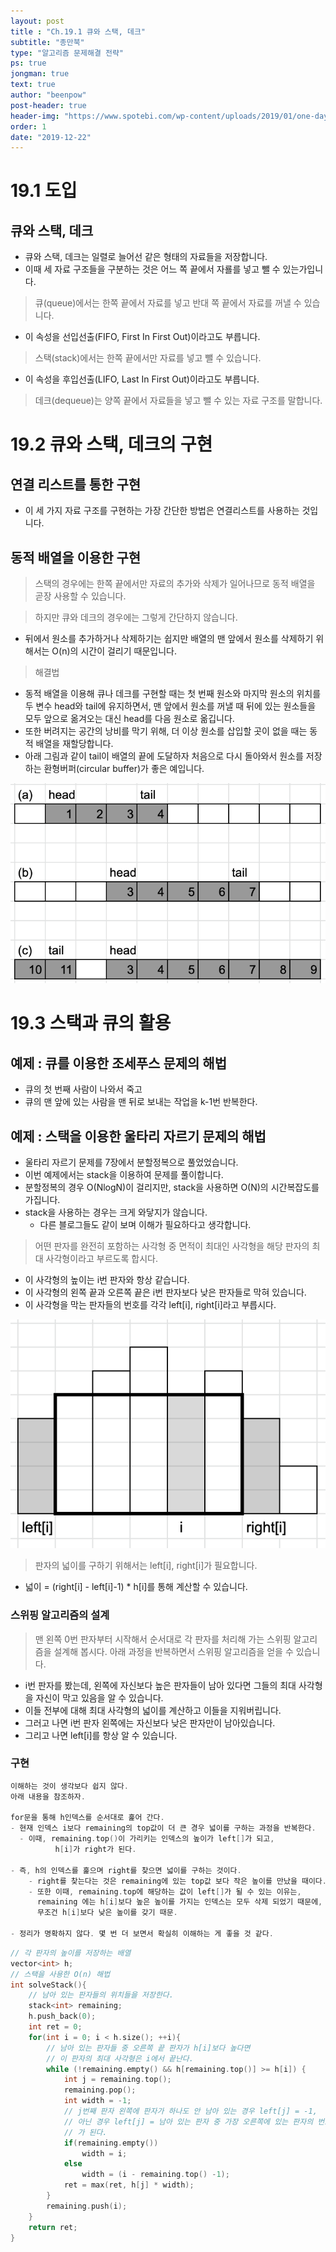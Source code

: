 ```yaml
---
layout: post
title : "Ch.19.1 큐와 스택, 데크"
subtitle: "종만북"
type: "알고리즘 문제해결 전략"
ps: true
jongman: true
text: true
author: "beenpow"
post-header: true
header-img: "https://www.spotebi.com/wp-content/uploads/2019/01/one-day-day-one-workout-motivation-spotebi.jpg"
order: 1
date: "2019-12-22"
---
```


# 19.1 도입

## 큐와 스택, 데크

- 큐와 스택, 데크는 일렬로 늘어선 같은 형태의 자료들을 저장합니다.
- 이때 세 자료 구조들을 구분하는 것은 어느 쪽 끝에서 자룔를 넣고 뺄 수 있는가입니다.

> 큐(queue)에서는 한쪽 끝에서 자료를 넣고 반대 쪽 끝에서 자료를 꺼낼 수 있습니다.
- 이 속성을 선입선출(FIFO, First In First Out)이라고도 부릅니다.

> 스택(stack)에서는 한쪽 끝에서만 자료를 넣고 뺄 수 있습니다.
- 이 속성을 후입선출(LIFO, Last In First Out)이라고도 부릅니다.

> 데크(dequeue)는 양쪽 끝에서 자료들을 넣고 뺄 수 있는 자료 구조를 말합니다.


# 19.2 큐와 스택, 데크의 구현

## 연결 리스트를 통한 구현

- 이 세 가지 자료 구조를 구현하는 가장 간단한 방법은 연결리스트를 사용하는 것입니다.

## 동적 배열을 이용한 구현

> 스택의 경우에는 한쪽 끝에서만 자료의 추가와 삭제가 일어나므로 동적 배열을 곧장 사용할 수 있습니다.


> 하지만 큐와 데크의 경우에는 그렇게 간단하지 않습니다.
- 뒤에서 원소를 추가하거나 삭제하기는 쉽지만 배열의 맨 앞에서 원소를 삭제하기 위해서는 O(n)의 시간이
  걸리기 때문입니다.

> 해결법
- 동적 배열을 이용해 큐나 데크를 구현할 때는 첫 번째 원소와 마지막 원소의 위치를 두 변수 head와
  tail에 유지하면서, 맨 앞에서 원소를 꺼낼 때 뒤에 있는 원소들을 모두 앞으로 옮겨오는 대신 head를
  다음 원소로 옮깁니다.
- 또한 버려지는 공간의 낭비를 막기 위해, 더 이상 원소를 삽입할 곳이 없을 때는 동적 배열을
  재할당합니다.
- 아래 그림과 같이 tail이 배열의 끝에 도달하자 처음으로 다시 돌아와서 원소를 저장하는
  환형버퍼(circular buffer)가 좋은 예입니다.


![img1](/img/2019-12-22-Jongman-ch19-1-1.png)


# 19.3 스택과 큐의 활용

## 예제 : 큐를 이용한 조세푸스 문제의 해법

- 큐의 첫 번째 사람이 나와서 죽고
- 큐의 맨 앞에 있는 사람을 맨 뒤로 보내는 작업을 k-1번 반복한다.

## 예제 : 스택을 이용한 울타리 자르기 문제의 해법

- 울타리 자르기 문제를 7장에서 분할정복으로 풀었었습니다.
- 이번 예제에서는 stack을 이용하여 문제를 풀이합니다.
- 분할정복의 경우 O(NlogN)이 걸리지만, stack을 사용하면 O(N)의 시간복잡도를 가집니다.
- stack을 사용하는 경우는 크게 와닿지가 않습니다.
    - 다른 블로그들도 같이 보며 이해가 필요하다고 생각합니다.

> 어떤 판자를 완전히 포함하는 사각형 중 면적이 최대인 사각형을 해당 판자의 최대 사각형이라고
> 부르도록 합시다.
- 이 사각형의 높이는 i번 판자와 항상 같습니다.
- 이 사각형의 왼쪽 끝과 오른쪽 끝은 i번 판자보다 낮은 판자들로 막혀 있습니다.
- 이 사각형을 막는 판자들의 번호를 각각 left[i], right[i]라고 부릅시다.

![img2](/img/2019-12-22-Jongman-ch19-1-2.png)

> 판자의 넓이를 구하기 위해서는 left[i], right[i]가 필요합니다.
- 넓이 = (right[i] - left[i]-1) * h[i]를 통해 계산할 수 있습니다.


### 스위핑 알고리즘의 설계

> 맨 왼쪽 0번 판자부터 시작해서 순서대로 각 판자를 처리해 가는 스위핑 알고리즘을 설계해 봅시다.
> 아래 과정을 반복하면서 스위핑 알고리즘을 얻을 수 있습니다.
- i번 판자를 봤는데, 왼쪽에 자신보다 높은 판자들이 남아 있다면 그들의 최대 사각형을 자신이 막고
  있음을 알 수 있습니다.
- 이들 전부에 대해 최대 사각형의 넓이를 계산하고 이들을 지워버립니다.
- 그러고 나면 i번 판자 왼쪽에는 자신보다 낮은 판자만이 남아있습니다.
- 그리고 나면 left[i]를 항상 알 수 있습니다.


### 구현

```cpp
이해하는 것이 생각보다 쉽지 않다. 
아래 내용을 참조하자.

for문을 통해 h인덱스를 순서대로 훑어 간다.
- 현재 인덱스 i보다 remaining의 top값이 더 큰 경우 넓이를 구하는 과정을 반복한다.
  - 이때, remaining.top()이 가리키는 인덱스의 높이가 left[]가 되고,
          h[i]가 right가 된다.

- 즉, h의 인덱스를 훑으며 right를 찾으면 넓이를 구하는 것이다.
    - right를 찾는다는 것은 remaining에 있는 top값 보다 작은 높이를 만났을 때이다.
    - 또한 이때, remaining.top에 해당하는 값이 left[]가 될 수 있는 이유는,
      remaining 에는 h[i]보다 높은 높이를 가지는 인덱스는 모두 삭제 되었기 때문에,
      무조건 h[i]보다 낮은 높이를 갖기 때문.

- 정리가 명확하지 않다. 몇 번 더 보면서 확실히 이해하는 게 좋을 것 같다.
```


```cpp
// 각 판자의 높이를 저장하는 배열
vector<int> h;
// 스택을 사용한 O(n) 해법
int solveStack(){
    // 남아 있는 판자들의 위치들을 저장한다.
    stack<int> remaining;
    h.push_back(0);
    int ret = 0;
    for(int i = 0; i < h.size(); ++i){
        // 남아 있는 판자들 중 오른쪽 끝 판자가 h[i]보다 높다면
        // 이 판자의 최대 사각형은 i에서 끝난다.
        while (!remaining.empty() && h[remaining.top()] >= h[i]) {
            int j = remaining.top();
            remaining.pop();
            int width = -1;
            // j번째 판자 왼쪽에 판자가 하나도 안 남아 있는 경우 left[j] = -1,
            // 아닌 경우 left[j] = 남아 있는 판자 중 가장 오른쪽에 있는 판자의 번호
            // 가 된다.
            if(remaining.empty())
                width = i;
            else
                width = (i - remaining.top() -1);
            ret = max(ret, h[j] * width);
        }
        remaining.push(i);
    }
    return ret;
}
```
